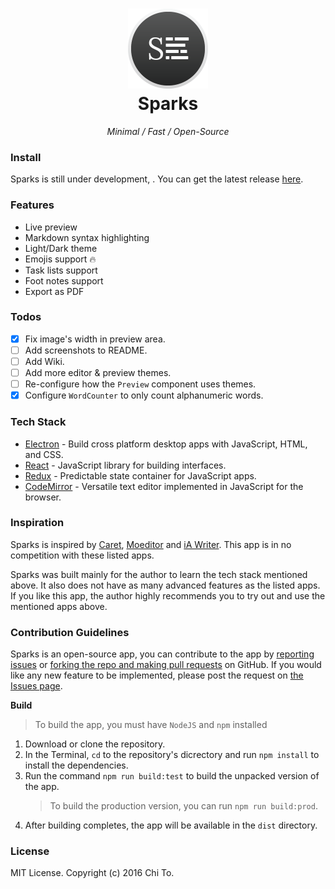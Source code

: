 <h1 align="center">
	<img src="./build/icons/256x256.png" width="128">
	<br>
	Sparks
</h1>
<p align="center" style="font-style: italic;">Minimal / Fast / Open-Source</p>

### Install

Sparks is still under development, . You can get the latest release [here](https://github.com/sjliang/sparks).

### Features

- Live preview
- Markdown syntax highlighting
- Light/Dark theme
- Emojis support :fire:
- Task lists support
- Foot notes support
- Export as PDF

### Todos

- [x] Fix image's width in preview area.
- [ ] Add screenshots to README.
- [ ] Add Wiki.
- [ ] Add more editor & preview themes.
- [ ] Re-configure how the `Preview` component uses themes.
- [x] Configure `WordCounter` to only count alphanumeric words.

### Tech Stack

- [Electron](http://electron.atom.io/) - Build cross platform desktop apps with JavaScript, HTML, and CSS.
- [React](https://facebook.github.io/react/) - JavaScript library for building interfaces.
- [Redux](http://redux.js.org/) - Predictable state container for JavaScript apps.
- [CodeMirror](https://codemirror.net/) - Versatile text editor implemented in JavaScript for the browser.

### Inspiration

Sparks is inspired by [Caret](https://caret.io/), [Moeditor](http://moeditor.org/) and [iA Writer](https://ia.net/writer). This app is in no competition with these listed apps.

Sparks was built mainly for the author to learn the tech stack mentioned above. It also does not have as many advanced features as the listed apps. If you like this app, the author highly recommends you to try out and use the mentioned apps above.

### Contribution Guidelines

Sparks is an open-source app, you can contribute to the app by [reporting issues](https://github.com/sjliang/sparks/issues) or [forking the repo and making pull requests](https://github.com/sjliang/sparks/pulls) on GitHub. If you would like any new feature to be implemented, please post the request on [the Issues page](https://github.com/sjliang/sparks/issues).

**Build**

> To build the app, you must have `NodeJS` and `npm` installed

1. Download or clone the repository.
2. In the Terminal, `cd` to the repository's dicrectory and run `npm install` to install the dependencies.
3. Run the command `npm run build:test` to build the unpacked version of the app.
	> To build the production version, you can run `npm run build:prod`.
4. After building completes, the app will be available in the `dist` directory.

### License

MIT License. Copyright (c) 2016 Chi To.



